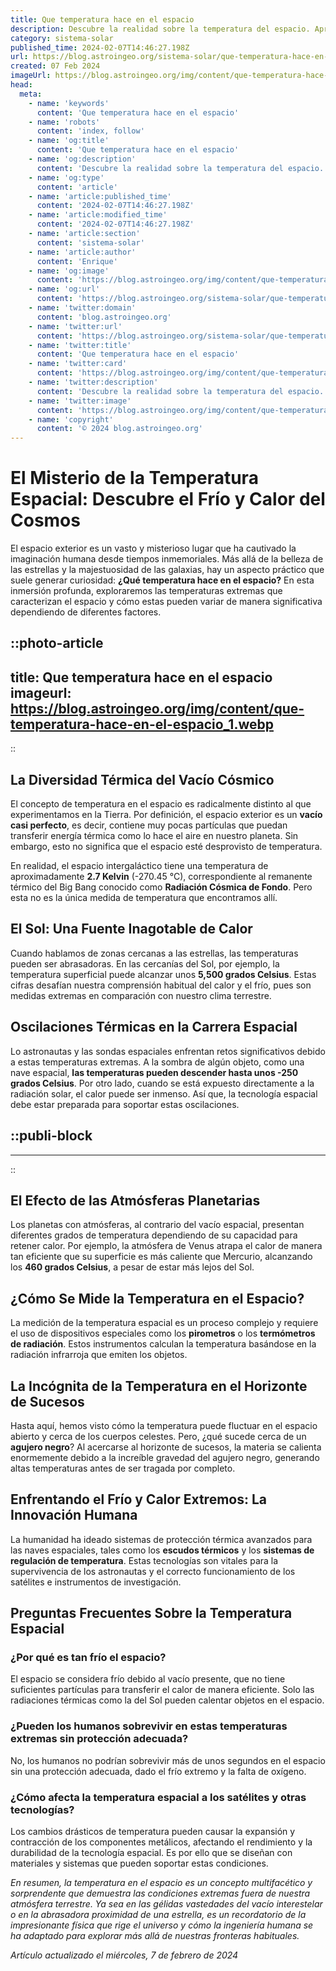 ```yaml
---
title: Que temperatura hace en el espacio
description: Descubre la realidad sobre la temperatura del espacio. Aprende de forma clara y precisa cómo se mide y varía en el vacío cósmico.
category: sistema-solar
published_time: 2024-02-07T14:46:27.198Z
url: https://blog.astroingeo.org/sistema-solar/que-temperatura-hace-en-el-espacio
created: 07 Feb 2024
imageUrl: https://blog.astroingeo.org/img/content/que-temperatura-hace-en-el-espacio_1.webp
head:
  meta:
    - name: 'keywords'
      content: 'Que temperatura hace en el espacio'
    - name: 'robots'
      content: 'index, follow'
    - name: 'og:title'
      content: 'Que temperatura hace en el espacio'
    - name: 'og:description'
      content: 'Descubre la realidad sobre la temperatura del espacio. Aprende de forma clara y precisa cómo se mide y varía en el vacío cósmico.'
    - name: 'og:type'
      content: 'article'
    - name: 'article:published_time'
      content: '2024-02-07T14:46:27.198Z'
    - name: 'article:modified_time'
      content: '2024-02-07T14:46:27.198Z'
    - name: 'article:section'
      content: 'sistema-solar'
    - name: 'article:author'
      content: 'Enrique'
    - name: 'og:image'
      content: 'https://blog.astroingeo.org/img/content/que-temperatura-hace-en-el-espacio_1.webp'
    - name: 'og:url'
      content: 'https://blog.astroingeo.org/sistema-solar/que-temperatura-hace-en-el-espacio'
    - name: 'twitter:domain'
      content: 'blog.astroingeo.org'
    - name: 'twitter:url'
      content: 'https://blog.astroingeo.org/sistema-solar/que-temperatura-hace-en-el-espacio'
    - name: 'twitter:title'
      content: 'Que temperatura hace en el espacio'
    - name: 'twitter:card'
      content: 'https://blog.astroingeo.org/img/content/que-temperatura-hace-en-el-espacio_1.webp'
    - name: 'twitter:description'
      content: 'Descubre la realidad sobre la temperatura del espacio. Aprende de forma clara y precisa cómo se mide y varía en el vacío cósmico.'
    - name: 'twitter:image'
      content: 'https://blog.astroingeo.org/img/content/que-temperatura-hace-en-el-espacio_1.webp'
    - name: 'copyright'
      content: '© 2024 blog.astroingeo.org'
---
```

# El Misterio de la Temperatura Espacial: Descubre el Frío y Calor del Cosmos

El espacio exterior es un vasto y misterioso lugar que ha cautivado la imaginación humana desde tiempos inmemoriales. Más allá de la belleza de las estrellas y la majestuosidad de las galaxias, hay un aspecto práctico que suele generar curiosidad: **¿Qué temperatura hace en el espacio?** En esta inmersión profunda, exploraremos las temperaturas extremas que caracterizan el espacio y cómo estas pueden variar de manera significativa dependiendo de diferentes factores.


::photo-article
---
title: Que temperatura hace en el espacio
imageurl: https://blog.astroingeo.org/img/content/que-temperatura-hace-en-el-espacio_1.webp
---
::


## La Diversidad Térmica del Vacío Cósmico
El concepto de temperatura en el espacio es radicalmente distinto al que experimentamos en la Tierra. Por definición, el espacio exterior es un **vacío casi perfecto**, es decir, contiene muy pocas partículas que puedan transferir energía térmica como lo hace el aire en nuestro planeta. Sin embargo, esto no significa que el espacio esté desprovisto de temperatura.

En realidad, el espacio intergaláctico tiene una temperatura de aproximadamente **2.7 Kelvin** (-270.45 °C), correspondiente al remanente térmico del Big Bang conocido como **Radiación Cósmica de Fondo**. Pero esta no es la única medida de temperatura que encontramos allí.

## El Sol: Una Fuente Inagotable de Calor

Cuando hablamos de zonas cercanas a las estrellas, las temperaturas pueden ser abrasadoras. En las cercanías del Sol, por ejemplo, la temperatura superficial puede alcanzar unos **5,500 grados Celsius**. Estas cifras desafían nuestra comprensión habitual del calor y el frío, pues son medidas extremas en comparación con nuestro clima terrestre.

## Oscilaciones Térmicas en la Carrera Espacial

Lo astronautas y las sondas espaciales enfrentan retos significativos debido a estas temperaturas extremas. A la sombra de algún objeto, como una nave espacial, **las temperaturas pueden descender hasta unos -250 grados Celsius**. Por otro lado, cuando se está expuesto directamente a la radiación solar, el calor puede ser inmenso. Así que, la tecnología espacial debe estar preparada para soportar estas oscilaciones.


  ::publi-block
  ---
  ---
  ::
  
  
## El Efecto de las Atmósferas Planetarias

Los planetas con atmósferas, al contrario del vacío espacial, presentan diferentes grados de temperatura dependiendo de su capacidad para retener calor. Por ejemplo, la atmósfera de Venus atrapa el calor de manera tan eficiente que su superficie es más caliente que Mercurio, alcanzando los **460 grados Celsius**, a pesar de estar más lejos del Sol.

## ¿Cómo Se Mide la Temperatura en el Espacio?

La medición de la temperatura espacial es un proceso complejo y requiere el uso de dispositivos especiales como los **pirometros** o los **termómetros de radiación**. Estos instrumentos calculan la temperatura basándose en la radiación infrarroja que emiten los objetos.

## La Incógnita de la Temperatura en el Horizonte de Sucesos

Hasta aquí, hemos visto cómo la temperatura puede fluctuar en el espacio abierto y cerca de los cuerpos celestes. Pero, ¿qué sucede cerca de un **agujero negro**? Al acercarse al horizonte de sucesos, la materia se calienta enormemente debido a la increíble gravedad del agujero negro, generando altas temperaturas antes de ser tragada por completo.

## Enfrentando el Frío y Calor Extremos: La Innovación Humana

La humanidad ha ideado sistemas de protección térmica avanzados para las naves espaciales, tales como los **escudos térmicos** y los **sistemas de regulación de temperatura**. Estas tecnologías son vitales para la supervivencia de los astronautas y el correcto funcionamiento de los satélites e instrumentos de investigación.

## Preguntas Frecuentes Sobre la Temperatura Espacial

### ¿Por qué es tan frío el espacio?
El espacio se considera frío debido al vacío presente, que no tiene suficientes partículas para transferir el calor de manera eficiente. Solo las radiaciones térmicas como la del Sol pueden calentar objetos en el espacio.

### ¿Pueden los humanos sobrevivir en estas temperaturas extremas sin protección adecuada?
No, los humanos no podrían sobrevivir más de unos segundos en el espacio sin una protección adecuada, dado el frío extremo y la falta de oxígeno.

### ¿Cómo afecta la temperatura espacial a los satélites y otras tecnologías?
Los cambios drásticos de temperatura pueden causar la expansión y contracción de los componentes metálicos, afectando el rendimiento y la durabilidad de la tecnología espacial. Es por ello que se diseñan con materiales y sistemas que pueden soportar estas condiciones.

*En resumen, la temperatura en el espacio es un concepto multifacético y sorprendente que demuestra las condiciones extremas fuera de nuestra atmósfera terrestre. Ya sea en las gélidas vastedades del vacío interestelar o en la abrasadora proximidad de una estrella, es un recordatorio de la impresionante física que rige el universo y cómo la ingeniería humana se ha adaptado para explorar más allá de nuestras fronteras habituales.*

_Artículo actualizado el miércoles, 7 de febrero de 2024_